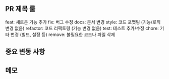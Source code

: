## PR 제목 룰

feat: 새로운 기능 추가
fix: 버그 수정
docs: 문서 변경
style: 코드 포맷팅 (기능/로직 변경 없음)
refactor: 코드 리팩토링 (기능 변경 없음)
test: 테스트 추가/수정
chore: 기타 변경 (빌드, 설정 등)
remove: 불필요한 코드나 파일 삭제

## 중요 변동 사항

###

## 메모

###
